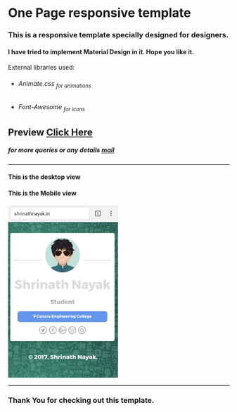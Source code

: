 # One Page responsive template
<h3>This is a responsive template specially designed for designers.</h3>
<h4>I have tried to implement Material Design in it. Hope you like it.</h4>
<p> External libraries used:
<ul>
<li><h6>Animate.css <sub>for animations</sub></h6></li>
<li><h6>Font-Awesome <sub>for icons</sub></h6></li>
</ul>
</p>
<h2>Preview <a href="http://www.shrinathnayak.in"> Click Here</a></h2>
<h5>for more queries or any details <a href="mailto:shrinathnayak07@gmail.com">mail</a></h5><hr>
<h4>This is the desktop view<h4>

<h4>This is the Mobile view<h4>
<img src="mob.jpg" width="250px"><hr>
<h3>Thank You for checking out this template.</h3>
